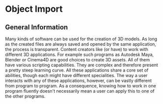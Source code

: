 # Object Import

## General Information

Many kinds of software can be used for the creation of 3D models. As long as the created files are always saved and opened by the same application, the process is transparent. Content creators like (or have) to work with different 3D applications. For example such programs as Autodesk Maya, Blender or Cinema4D are good choices to create 3D assets. All of them have various scripting capabilities. They are complex and therefore present a pretty steep learning curve. All these applications share a core set of abilities, though each might have different specialities. The way a user interacts with any of these applications, however, can be vastly different from program to program. As a consequence, knowing how to work in one program fluently doesn't necessarily mean a user can apply this to one of the other programs. 


